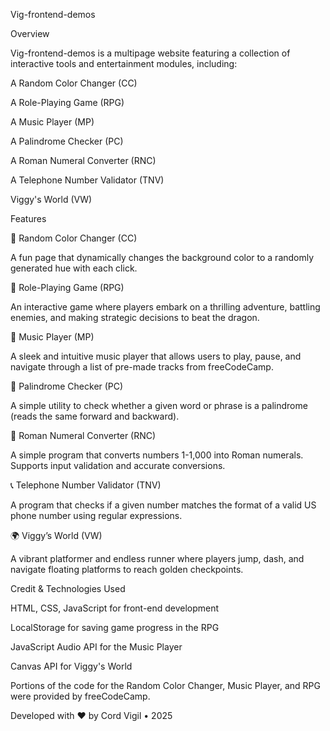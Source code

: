 Vig-frontend-demos

Overview

Vig-frontend-demos is a multipage website featuring a collection of interactive tools and entertainment modules, including:

A Random Color Changer (CC)

A Role-Playing Game (RPG)

A Music Player (MP)

A Palindrome Checker (PC)

A Roman Numeral Converter (RNC)

A Telephone Number Validator (TNV)

Viggy's World (VW)

Features

🎨 Random Color Changer (CC)

A fun page that dynamically changes the background color to a randomly generated hue with each click.

🏹 Role-Playing Game (RPG)

An interactive game where players embark on a thrilling adventure, battling enemies, and making strategic decisions to beat the dragon.

🎵 Music Player (MP)

A sleek and intuitive music player that allows users to play, pause, and navigate through a list of pre-made tracks from freeCodeCamp.

🔄 Palindrome Checker (PC)

A simple utility to check whether a given word or phrase is a palindrome (reads the same forward and backward).

🔢 Roman Numeral Converter (RNC) 

A simple program that converts numbers 1-1,000 into Roman numerals. Supports input validation and accurate conversions.

📞 Telephone Number Validator (TNV)

A program that checks if a given number matches the format of a valid US phone number using regular expressions.

🌍 Viggy’s World (VW)

A vibrant platformer and endless runner where players jump, dash, and navigate floating platforms to reach golden checkpoints.

Credit & Technologies Used

HTML, CSS, JavaScript for front-end development

LocalStorage for saving game progress in the RPG

JavaScript Audio API for the Music Player

Canvas API for Viggy's World

Portions of the code for the Random Color Changer, Music Player, and RPG were provided by freeCodeCamp.

Developed with ❤️ by Cord Vigil • 2025

